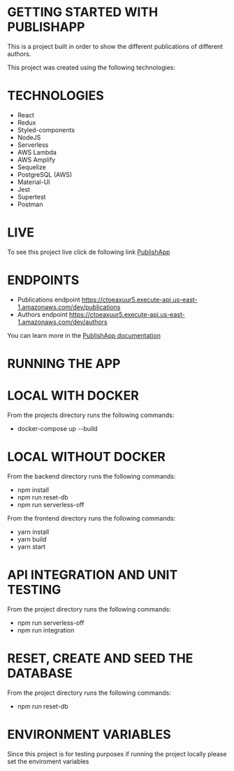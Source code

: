 #  GETTING STARTED WITH PUBLISHAPP

This is a project built in order to show the different publications of different authors.

This project was created using the following technologies:

# TECHNOLOGIES

* React
* Redux
* Styled-components
* NodeJS
* Serverless
* AWS Lambda
* AWS Amplify
* Sequelize
* PostgreSQL (AWS)
* Material-UI
* Jest
* Supertest
* Postman

# LIVE

To see this project live click de following link  [PublishApp](https://main.d29ab0o80arhf.amplifyapp.com/)

# ENDPOINTS

* Publications endpoint https://ctoeaxuur5.execute-api.us-east-1.amazonaws.com/dev/publications
* Authors endpoint https://ctoeaxuur5.execute-api.us-east-1.amazonaws.com/dev/authors

You can learn more in the [ PublishApp documentation](https://documenter.getpostman.com/view/9236496/TzJx8bqa)

# RUNNING THE APP

# LOCAL WITH DOCKER

From the projects directory runs the following commands: 
- docker-compose up --build

# LOCAL WITHOUT DOCKER

From the backend directory runs the following commands:
- npm install
- npm run reset-db
- npm run serverless-off

From the frontend directory runs the following commands:
- yarn install
- yarn build
- yarn start

# API INTEGRATION AND UNIT TESTING
From the project directory runs the following commands:
- npm run serverless-off
- npm run integration

# RESET, CREATE AND SEED THE DATABASE
From the project directory runs the following commands:
- npm run reset-db

# ENVIRONMENT VARIABLES
Since this project is for testing purposes if running the project locally please set the enviroment variables


